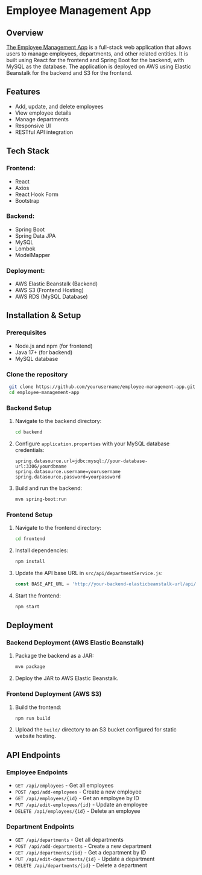# Employee Management App

## Overview
[The Employee Management App](http://employee-management-app-frontend.s3-website.eu-north-1.amazonaws.com/) is a full-stack web application that allows users to manage employees, departments, and other related entities. It is built using React for the frontend and Spring Boot for the backend, with MySQL as the database. The application is deployed on AWS using Elastic Beanstalk for the backend and S3 for the frontend.

## Features
- Add, update, and delete employees
- View employee details
- Manage departments
- Responsive UI
- RESTful API integration

## Tech Stack
### Frontend:
- React
- Axios
- React Hook Form
- Bootstrap 

### Backend:
- Spring Boot
- Spring Data JPA
- MySQL
- Lombok
- ModelMapper

### Deployment:
- AWS Elastic Beanstalk (Backend)
- AWS S3 (Frontend Hosting)
- AWS RDS (MySQL Database)

## Installation & Setup
### Prerequisites
- Node.js and npm (for frontend)
- Java 17+ (for backend)
- MySQL database

### Clone the repository
```sh
 git clone https://github.com/yourusername/employee-management-app.git
 cd employee-management-app
```

### Backend Setup
1. Navigate to the backend directory:
   ```sh
   cd backend
   ```
2. Configure `application.properties` with your MySQL database credentials:
   ```properties
   spring.datasource.url=jdbc:mysql://your-database-url:3306/yourdbname
   spring.datasource.username=yourusername
   spring.datasource.password=yourpassword
   ```
3. Build and run the backend:
   ```sh
   mvn spring-boot:run
   ```

### Frontend Setup
1. Navigate to the frontend directory:
   ```sh
   cd frontend
   ```
2. Install dependencies:
   ```sh
   npm install
   ```
3. Update the API base URL in `src/api/departmentService.js`:
   ```javascript
   const BASE_API_URL = 'http://your-backend-elasticbeanstalk-url/api/departments';
   ```
4. Start the frontend:
   ```sh
   npm start
   ```

## Deployment
### Backend Deployment (AWS Elastic Beanstalk)
1. Package the backend as a JAR:
   ```sh
   mvn package
   ```
2. Deploy the JAR to AWS Elastic Beanstalk.

### Frontend Deployment (AWS S3)
1. Build the frontend:
   ```sh
   npm run build
   ```
2. Upload the `build/` directory to an S3 bucket configured for static website hosting.

## API Endpoints
### Employee Endpoints
- `GET /api/employees` - Get all employees
- `POST /api/add-employees` - Create a new employee
- `GET /api/employees/{id}` - Get an employee by ID
- `PUT /api/edit-employees/{id}` - Update an employee
- `DELETE /api/employees/{id}` - Delete an employee

### Department Endpoints
- `GET /api/departments` - Get all departments
- `POST /api/add-departments` - Create a new department
- `GET /api/departments/{id}` - Get a department by ID
- `PUT /api/edit-departments/{id}` - Update a department
- `DELETE /api/departments/{id}` - Delete a department


